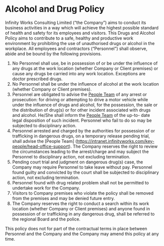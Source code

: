 # Alcohol and Drug Policy
Infinity Works Consulting Limited (“the Company”) aims to conduct its business activities in
a way which will achieve the highest possible standard of health and safety for its
employees and visitors. This Drugs and Alcohol Policy aims to contribute to a safe, healthy
and productive work environment by prohibiting the use of unauthorised drugs or alcohol in
the workplace. All employees and contractors (“Personnel”) shall observe, abide and be
bound by the following provisions.
1. No Personnel shall use, be in possession of or be under the influence of any drugs at
the work location (whether Company or Client premises) or cause any drugs be
carried into any work location. Exceptions are doctor prescribed drugs. 
2. No Personnel shall be under the influence of alcohol at the work location (whether
Company or Client premises).
3. Personnel are obligated to advise the [People Team](https://intranet.infinityworks.com/key-people/head-office-support) of any arrest or prosecution: for
driving or attempting to drive a motor vehicle while under the influence of drugs and
alcohol, for the possession, the sale or the distribution of drug(s) or for other
incident associated with drugs and alcohol. He/She shall inform the [People Team](https://intranet.infinityworks.com/key-people/head-office-support) of the up-to- date legal disposition of such incident. Personnel who fail to do so may be subjected to disciplinary action. 
4. Personnel arrested and charged by the authorities for possession of or trafficking in
dangerous drugs, on a temporary release pending trial, shall advise the [People Team] (https://intranet.infinityworks.com/key-people/head-office-support).
The Company reserves the right to review the circumstances leading to the
arrest/charge and may subject the Personnel to disciplinary action, not excluding
termination. 
5. Pending court trial and judgment on dangerous drug(s) case, the Company may
require Personnel to take leave without pay. Personnel found guilty and convicted by
the court shall be subjected to disciplinary action, not excluding termination.  
6. Personnel found with drug related problem shall not be permitted to undertake work
for the Company. 
7. Visitors to Company premises who violate the policy shall be removed from the
premises and may be denied future entry. 
8. The Company reserves the right to conduct a search within its work location
(whether Company or Client premises) and anyone found in possession of or
trafficking in any dangerous drug, shall be referred to the regional Board and the police.

This policy does not for part of the contractual terms in place between Personnel and the
Company and the Company may amend this policy at any time.
